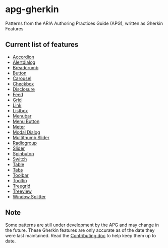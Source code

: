 # apg-gherkin

Patterns from the ARIA Authoring Practices Guide (APG), written as Gherkin Features

## Current list of features

* [Accordion](features/accordion.feature)
* [Alertdialog](features/alertdialog.feature)
* [Breadcrumb](features/breadcrumb.feature)
* [Button](features/button.feature)
* [Carousel](features/carousel.feature)
* [Checkbox](features/checkbox.feature)
* [Disclosure](features/disclosure.feature)
* [Feed](features/feed.feature)
* [Grid](feature/grid.feature)
* [Link](features/link.feature)
* [Listbox](features/listbox.feature)
* [Menubar](features/menubar.feature)
* [Menu Button](features/menu-button.feature)
* [Meter](features/meter.feature)
* [Modal Dialog](features/modal-dialog.feature)
* [Multithumb Slider](features/multithumb-slider.feature)
* [Radiogroup](features/radiogroup.feature)
* [Slider](features/slider.feature)
* [Spinbuton](features/spinbutton.feature)
* [Switch](features/switch.feature)
* [Table](features/table.feature)
* [Tabs](features/tabs.feature)
* [Toolbar](features/toolbar.feature)
* [Tooltip](features/tooltip.feature)
* [Treegrid](features/treegrid.feature)
* [Treeview](features/treeview.feature)
* [Window Splitter](features/window-splitter.feature)

## Note

Some patterns are still under development by the APG and may change in the future.
These Gherkin features are only accurate as of the date they were last maintained.
Read the [Contributing doc](CONTRIBUTING.md) to help keep them up to date.